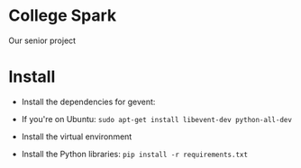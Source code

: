 # College Spark

Our senior project

# Install

* Install the dependencies for gevent:

 * If you're on Ubuntu: `sudo apt-get install libevent-dev python-all-dev`

* Install the virtual environment

* Install the Python libraries: `pip install -r requirements.txt`
